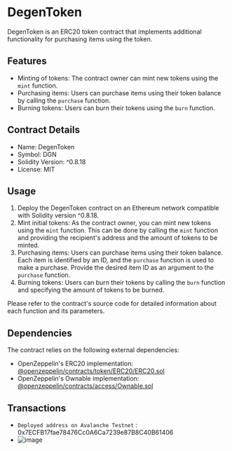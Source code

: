 

# DegenToken

DegenToken is an ERC20 token contract that implements additional functionality for purchasing items using the token.

## Features

- Minting of tokens: The contract owner can mint new tokens using the `mint` function.
- Purchasing items: Users can purchase items using their token balance by calling the `purchase` function.
- Burning tokens: Users can burn their tokens using the `burn` function.

## Contract Details

- Name: DegenToken
- Symbol: DGN
- Solidity Version: ^0.8.18
- License: MIT

## Usage

1. Deploy the DegenToken contract on an Ethereum network compatible with Solidity version ^0.8.18.
2. Mint initial tokens: As the contract owner, you can mint new tokens using the `mint` function. This can be done by calling the `mint` function and providing the recipient's address and the amount of tokens to be minted.
3. Purchasing items: Users can purchase items using their token balance. Each item is identified by an ID, and the `purchase` function is used to make a purchase. Provide the desired item ID as an argument to the `purchase` function.
4. Burning tokens: Users can burn their tokens by calling the `burn` function and specifying the amount of tokens to be burned.

Please refer to the contract's source code for detailed information about each function and its parameters.

## Dependencies

The contract relies on the following external dependencies:

- OpenZeppelin's ERC20 implementation: [@openzeppelin/contracts/token/ERC20/ERC20.sol](https://github.com/OpenZeppelin/openzeppelin-contracts/blob/master/contracts/token/ERC20/ERC20.sol)
- OpenZeppelin's Ownable implementation: [@openzeppelin/contracts/access/Ownable.sol](https://github.com/OpenZeppelin/openzeppelin-contracts/blob/master/contracts/access/Ownable.sol)

## Transactions
- `Deployed address on Avalanche Testnet` : 0x7ECFB17fae78476Cc0A6Ca7239e87B8C40B61406
- ![image](https://github.com/ManiShanker43/DegenToekns/assets/130231291/f158dd44-6256-4577-97f6-cdab74ee51de)


